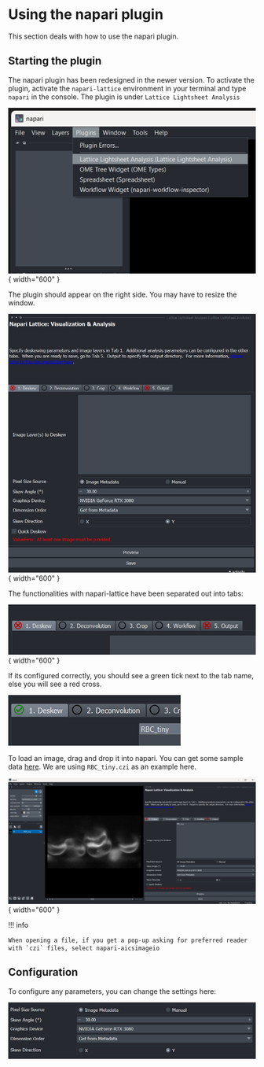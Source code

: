 # Using the napari plugin

This section deals with how to use the napari plugin.

## Starting the plugin

The napari plugin has been redesigned in the newer version.
To activate the plugin, activate the `napari-lattice` environment in your terminal and type `napari` in the console.
The plugin is under `Lattice Lightsheet Analysis`

![Activate plugin](../images/001_start_plugin.png){ width="600" }

The plugin should appear on the right side. You may have to resize the window.

![llsz_plugin](../images/002_plugin.png){ width="600" }

The functionalities with napari-lattice have been separated out into tabs:

![plugin_tabs](../images/plugin_tabs.png){ width="600" }

If its configured correctly, you should see a green tick next to the tab name, else you will see a red cross.

![green_tick](../images/green_tick.png)

To load an image, drag and drop it into napari. You can get some sample data [here](https://zenodo.org/records/7117784). We are using `RBC_tiny.czi` as an example here.

![open_image](../images/003_open_image.png){ width="600" }

!!! info

    When opening a file, if you get a pop-up asking for preferred reader with `czi` files, select napari-aicsimageio


## Configuration

To configure any parameters, you can change the settings here:

![settings](../images/004_configure.png)